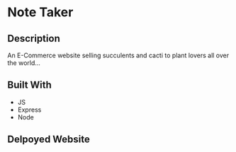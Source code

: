 # Note Taker

## Description

An E-Commerce website selling succulents and cacti to plant lovers all over the world...

## Built With
* JS
* Express
* Node

## Delpoyed Website

